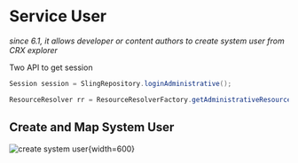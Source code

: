 # Service User

*since 6.1, it allows developer or content authors to create system user from CRX explorer*

Two API to get session
```java
Session session = SlingRepository.loginAdministrative();

ResourceResolver rr = ResourceResolverFactory.getAdministrativeResourceResolver();
```

## Create and Map System User
![create system user](/assets/img/aem/osgi-service-1.png){width=600}
